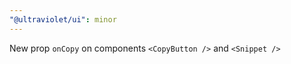 ```yaml
---
"@ultraviolet/ui": minor
---
```


New prop `onCopy` on components `<CopyButton />` and `<Snippet />`
